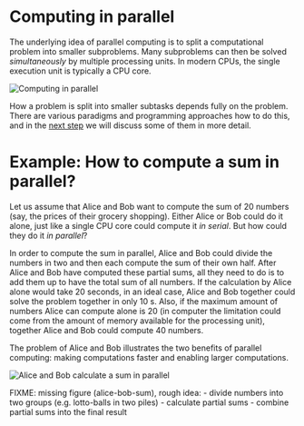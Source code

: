 <!-- Title: How to compute in parallel? -->

<!-- Short description:

In this article, we briefly introduce the basic idea of parallel computing and
demonstrate it with a simple example.

-->

# Computing in parallel

The underlying idea of parallel computing is to split a computational problem
into smaller subproblems. Many subproblems can then be solved
*simultaneously* by multiple processing units. In modern CPUs, the single
execution unit is typically a CPU core.

![Computing in parallel](images/compp.png)

How a problem is split into smaller subtasks depends fully on the problem.
There are various paradigms and programming approaches how to do this,
and in the [next step](concepts.md) we will discuss some of them in more
detail.

# Example: How to compute a sum in parallel?

Let us assume that Alice and Bob want to compute the sum of 20 numbers (say,
the prices of their grocery shopping). Either Alice or Bob could do it alone,
just like a single CPU core could compute it *in serial*. But how could they
do it *in parallel*?

In order to compute the sum in parallel, Alice and Bob
could divide the numbers in two and then each compute the sum of their own
half. After Alice and Bob have computed these partial sums, all they need
to do is to add them up to have the total sum of all numbers. If
the calculation by Alice alone would take 20 seconds, in an ideal case,
Alice and Bob together could solve the problem together in only 10
s. Also, if the maximum amount of numbers Alice can compute alone is
20 (in computer the limitation could come from the amount of memory
available for the processing unit), together Alice and Bob could
compute 40 numbers.

The problem of Alice and Bob illustrates the two benefits of parallel
computing: making computations faster and enabling larger computations.

![Alice and Bob calculate a sum in parallel](images/alice-bob-sum.png)

FIXME: missing figure (alice-bob-sum), rough idea:
       - divide numbers into two groups (e.g. lotto-balls in two piles)
       - calculate partial sums
       - combine partial sums into the final result
